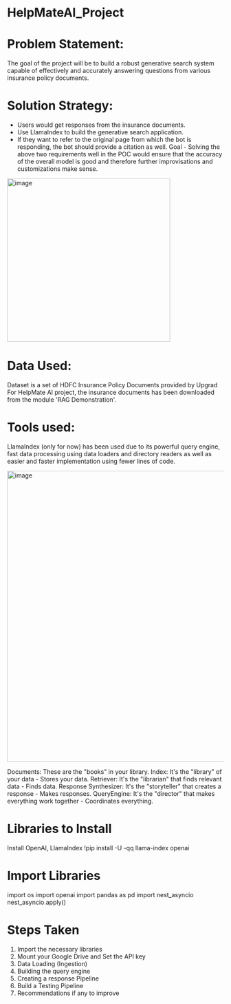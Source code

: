 # HelpMateAI_Project


# Problem Statement:
The goal of the project will be to build a robust generative search system capable of effectively and accurately answering questions from various insurance policy documents.

# Solution Strategy:
- Users would get responses from the insurance documents.
- Use LlamaIndex to build the generative search application.
- If they want to refer to the original page from which the bot is responding, the bot should provide a citation as well.
Goal - Solving the above two requirements well in the POC would ensure that the accuracy of the overall model is good and therefore further improvisations and customizations make sense.

<img width="379" alt="image" src="https://github.com/user-attachments/assets/cd01793b-6fd9-4c79-9fb7-db4117319bc2">

# Data Used:
Dataset is a set of HDFC Insurance Policy Documents provided by Upgrad
For HelpMate AI project, the insurance documents has been downloaded from the module 'RAG Demonstration'.

# Tools used: 
LlamaIndex (only for now) has been used due to its powerful query engine, fast data processing using data loaders and directory readers as well as easier and faster implementation using fewer lines of code.

<img width="676" alt="image" src="https://github.com/user-attachments/assets/37e626b2-4b6f-4b3e-bfd7-b283ceea52d6">

Documents: These are the "books" in your library.
Index: It's the "library" of your data - Stores your data.
Retriever: It's the "librarian" that finds relevant data - Finds data.
Response Synthesizer: It's the "storyteller" that creates a response - Makes responses.
QueryEngine: It's the "director" that makes everything work together - Coordinates everything.

# Libraries to Install
Install OpenAI, LlamaIndex
!pip install -U -qq llama-index openai

# Import Libraries
import os
import openai
import pandas as pd
import nest_asyncio
nest_asyncio.apply()

# Steps Taken
1. Import the necessary libraries
2. Mount your Google Drive and Set the API key
3. Data Loading (Ingestion)
4. Building the query engine
5. Creating a response Pipeline
6. Build a Testing Pipeline
7. Recommendations if any to improve
